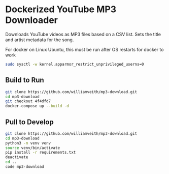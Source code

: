 # Dockerized YouTube MP3 Downloader

Downloads YouTube videos as MP3 files based on a CSV list. Sets the title and artist metadata for the song.

For docker on Linux Ubuntu, this must be run after OS restarts for docker to work

```sh
sudo sysctl -w kernel.apparmor_restrict_unprivileged_userns=0
```

## Build to Run
```sh
git clone https://github.com/williamveith/mp3-download.git
cd mp3-download
git checkout 4f4dfd7
docker-compose up --build -d
```

## Pull to Develop
```sh
git clone https://github.com/williamveith/mp3-download.git
cd mp3-download
python3 -m venv venv
source venv/bin/activate
pip install -r requirements.txt
deactivate
cd ..
code mp3-download
```
